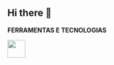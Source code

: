 ## Hi there 👋

<!--
**jesusnicollas/jesusnicollas** is a ✨ _special_ ✨ repository because its `README.md` (this file) appears on your GitHub profile.

Here are some ideas to get you started:

- 🔭 I’m currently working on ...
- 🌱 I’m currently learning ...
- 👯 I’m looking to collaborate on ...
- 🤔 I’m looking for help with ...
- 💬 Ask me about ...
- 📫 How to reach me: ...
- 😄 Pronouns: ...
- ⚡ Fun fact: ...
-->
**FERRAMENTAS E TECNOLOGIAS**

<img loading="lazy" src="https://cdn.jsdelivr.net/gh/devicons/devicon@latest/icons/mysql/mysql-plain-wordmark.svg" width="40" height="40" />
